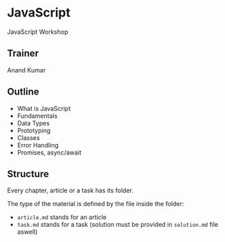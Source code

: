 # JavaScript
JavaScript Workshop

## Trainer
Anand Kumar

## Outline
- What is JavaScript
- Fundamentals
- Data Types
- Prototyping
- Classes
- Error Handling
- Promises, async/await


## Structure

Every chapter, article or a task has its folder.

The type of the material is defined by the file inside the folder:

  - `article.md` stands for an article
  - `task.md` stands for a task (solution must be provided in `solution.md` file aswell)
